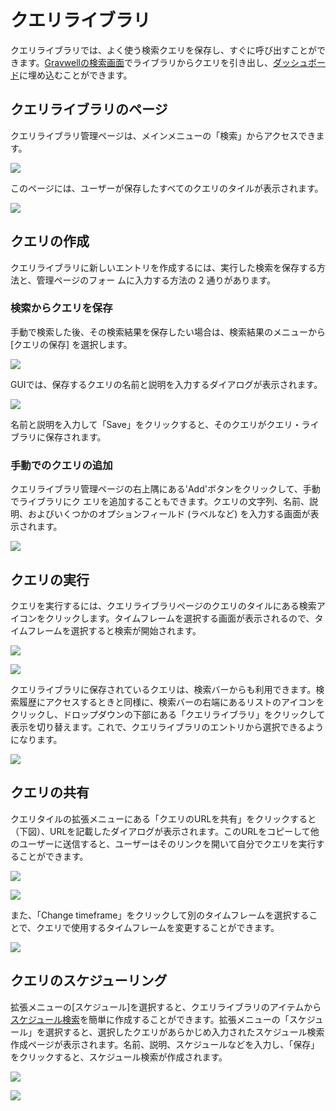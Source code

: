 # クエリライブラリ

クエリライブラリでは、よく使う検索クエリを保存し、すぐに呼び出すことができます。[Gravwellの検索画面](#!gui/queries/queries.md)でライブラリからクエリを引き出し、[ダッシュボード](#!gui/dashboards/dashboards.md)に埋め込むことができます。

## クエリライブラリのページ

クエリライブラリ管理ページは、メインメニューの「検索」からアクセスできます。

![](library-menu.png)

このページには、ユーザーが保存したすべてのクエリのタイルが表示されます。

![](library-page.png)

## クエリの作成

クエリライブラリに新しいエントリを作成するには、実行した検索を保存する方法と、管理ページのフォー ムに入力する方法の 2 通りがあります。

### 検索からクエリを保存

手動で検索した後、その検索結果を保存したい場合は、検索結果のメニューから [クエリの保存] を選択します。

![](save-query.png)

GUIでは、保存するクエリの名前と説明を入力するダイアログが表示されます。

![](save-dialog.png)

名前と説明を入力して「Save」をクリックすると、そのクエリがクエリ・ライブラリに保存されます。

### 手動でのクエリの追加

クエリライブラリ管理ページの右上隅にある'Add'ボタンをクリックして、手動でライブラリにク エリを追加することもできます。クエリの文字列、名前、説明、およびいくつかのオプションフィールド (ラベルなど) を入力する画面が表示されます。

![](manual-query.png)

## クエリの実行

クエリを実行するには、クエリライブラリページのクエリのタイルにある検索アイコンをクリックします。タイムフレームを選択する画面が表示されるので、タイムフレームを選択すると検索が開始されます。

![](run-query.png)

![](query-timeframe.png)

クエリライブラリに保存されているクエリは、検索バーからも利用できます。検索履歴にアクセスするときと同様に、検索バーの右端にあるリストのアイコンをクリックし、ドロップダウンの下部にある「クエリライブラリ」をクリックして表示を切り替えます。これで、クエリライブラリのエントリから選択できるようになります。

![](search-bar.png)

## クエリの共有

クエリタイルの拡張メニューにある「クエリのURLを共有」をクリックすると（下図）、URLを記載したダイアログが表示されます。このURLをコピーして他のユーザーに送信すると、ユーザーはそのリンクを開いて自分でクエリを実行することができます。

![](share-query.png)

![](share-dialog.png)

また、「Change timeframe」をクリックして別のタイムフレームを選択することで、クエリで使用するタイムフレームを変更することができます。

![](share-timeframe.png)

## クエリのスケジューリング

拡張メニューの[スケジュール]を選択すると、クエリライブラリのアイテムから[スケジュール検索](#!scripting/scheduledsearch.md)を簡単に作成することができます。拡張メニューの「スケジュール」を選択すると、選択したクエリがあらかじめ入力されたスケジュール検索作成ページが表示されます。名前、説明、スケジュールなどを入力し、「保存」をクリックすると、スケジュール検索が作成されます。

![](schedule-query.png)

![](schedule-page.png)